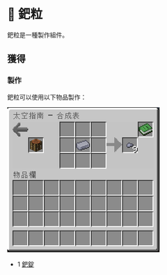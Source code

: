 # 💎 鈀粒

鈀粒是一種製作組件。

## 獲得

### 製作

鈀粒可以使用以下物品製作：

![](<../.gitbook/assets/image (224).png>)

* 1 [鈀錠](Palladium-Ingot.md)
